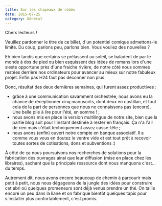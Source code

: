 ```yaml
---
title: Sur les chapeaux de rôûês
date: 2015-07-25
category: Général
---
```


Chers lecteurs !

Veuillez pardonner le titre de ce billet, d'un potentiel comique admettons-le limité. Du coup, parlons peu, parlons bien. Vous vouliez des nouvelles ?

Eh bien tandis que certains se prélassent au soleil, se baladent de par le monde à dos de pied ou bien esquissent des idées de romans lors d'une sieste opportune près d'une fraiche rivière, de notre côté nous sommes restées derrière nos ordinateurs pour avancer au mieux sur notre fabuleux projet. Enfin pas H24 faut pas déconner non plus.

Donc, résultat des deux dernières semaines, qui furent assez productives :
- grâce à une communication savamment orchestrée, nous avons eu la chance de réceptionner cinq manuscrits, dont deux en castillan, et tout cela de la part de personnes que nous ne connaissons pas (encore). Une belle pile à lire pour l'été, en somme ! ;
- nous avons mis en place la version multilingue de notre site, bien que la partie blog soit pour l'instant destinée à rester en français. Ça n'a l'air de rien mais c'était techniquement assez casse-tête ;
- nous avons (enfin) ouvert notre compte en banque associatif. Il a comme vous vous en doutez le ventre vide et est tout prêt à recevoir toutes sortes de cotisations, dons et subventions :)

À côté de ça nous poursuivons nos recherches de solutions pour la fabrication des ouvrages ainsi que leur diffusion (mise en place chez les libraires), sachant que la principale ressource dont nous manquons c'est... du temps.

Autrement dit, nous avons encore beaucoup de chemin à parcourir mais petit à petit, nous nous dégageons de la jungle des idées pour construire cet abri où quelques promeneurs sont déjà venus prendre un thé. On taille encore un peu dans la liane et on fabrique bientôt quelques tapis pour s'installer plus confortablement, c'est promis.